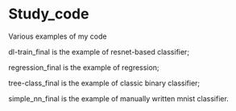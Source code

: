 # Study_code
Various examples of my code


dl-train_final is the example of resnet-based classifier;

regression_final is the example of regression;

tree-class_final is the example of classic binary classifier;

simple_nn_final is the example of manually written mnist classifier.

